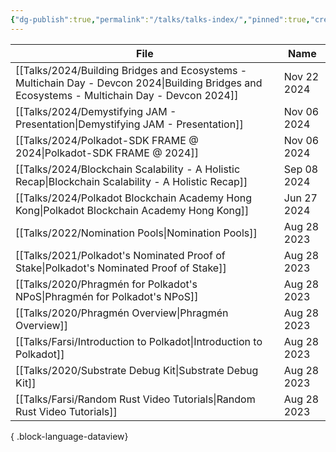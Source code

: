 ```yaml
---
{"dg-publish":true,"permalink":"/talks/talks-index/","pinned":true,"created":"2024-07-26T10:34:59.884+01:00","updated":"2024-11-10T06:57:43.272+00:00"}
---
```


| File                                                                                                                                             | Name        |
| ------------------------------------------------------------------------------------------------------------------------------------------------ | ----------- |
| [[Talks/2024/Building Bridges and Ecosystems - Multichain Day - Devcon 2024\|Building Bridges and Ecosystems - Multichain Day - Devcon 2024]] | Nov 22 2024 |
| [[Talks/2024/Demystifying JAM - Presentation\|Demystifying JAM - Presentation]]                                                               | Nov 06 2024 |
| [[Talks/2024/Polkadot-SDK FRAME @ 2024\|Polkadot-SDK FRAME @ 2024]]                                                                           | Nov 06 2024 |
| [[Talks/2024/Blockchain Scalability - A Holistic Recap\|Blockchain Scalability - A Holistic Recap]]                                           | Sep 08 2024 |
| [[Talks/2024/Polkadot Blockchain Academy Hong Kong\|Polkadot Blockchain Academy Hong Kong]]                                                   | Jun 27 2024 |
| [[Talks/2022/Nomination Pools\|Nomination Pools]]                                                                                             | Aug 28 2023 |
| [[Talks/2021/Polkadot's Nominated Proof of Stake\|Polkadot's Nominated Proof of Stake]]                                                       | Aug 28 2023 |
| [[Talks/2020/Phragmén for Polkadot's NPoS\|Phragmén for Polkadot's NPoS]]                                                                     | Aug 28 2023 |
| [[Talks/2020/Phragmén Overview\|Phragmén Overview]]                                                                                           | Aug 28 2023 |
| [[Talks/Farsi/Introduction to Polkadot\|Introduction to Polkadot]]                                                                            | Aug 28 2023 |
| [[Talks/2020/Substrate Debug Kit\|Substrate Debug Kit]]                                                                                       | Aug 28 2023 |
| [[Talks/Farsi/Random Rust Video Tutorials\|Random Rust Video Tutorials]]                                                                      | Aug 28 2023 |

{ .block-language-dataview}
